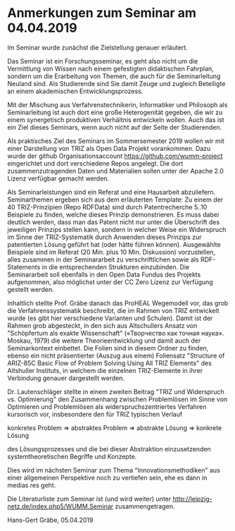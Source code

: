# Anmerkungen zum Seminar am 04.04.2019

Im Seminar wurde zunächst die Zielstellung genauer erläutert.

Das Seminar ist ein Forschungsseminar, es geht also nicht um die Vermittlung
von Wissen nach einem gefestigten didaktischen Fahrplan, sondern um die
Erarbeitung von Themen, die auch für die Seminarleitung Neuland sind.  Als
Studierende sind Sie damit Zeuge und zugleich Beteiligte an einem akademischen
Entwicklungsprozess.

Mit der Mischung aus Verfahrenstechnikerin, Informatiker und Philosoph als
Seminarleitung ist auch dort eine große Heterogenität gegeben, die wir zu
einem synergetisch produktiven Verhältnis entwickeln wollen.  Auch das ist ein
Ziel dieses Seminars, wenn auch nicht auf der Seite der Studierenden.

Als praktisches Ziel des Seminars im Sommersemester 2019 wollen wir mit einer
Darstellung von TRIZ als Open Data Projekt vorankommen. Dazu wurde der github
Organisationsaccount https://github.com/wumm-project eingerichtet und dort
verschiedene Repos angelegt. Die dort zusammenzutragenden Daten und
Materialien sollen unter der Apache 2.0 Lizenz verfügbar gemacht werden.

Als Seminarleistungen sind ein Referat und eine Hausarbeit abzuliefern.
Seminarthemen ergeben sich aus dem erläuterten Template: Zu einem der 40
TRIZ-Prinzipien (Repo RDFData) sind durch Patentrecherche 5..10 Beispiele zu
finden, welche dieses Prinzip demonstrieren.  Es muss dabei deutlich werden,
dass man das Patent nicht nur unter die Überschrift des jeweiligen Prinzips
stellen kann, sondern in welcher Weise ein Widerspruch im Sinne der
TRIZ-Systematik durch Anwenden dieses Prinzips zur patentierten Lösung geführt
hat (oder hätte führen können).  Ausgewählte Beispiele sind im Referat (20
Min. plus 10 Min. Diskussion) vorzustellen, alles zusammen in der
Seminararbeit zu verschriftlichen sowie als RDF-Statements in die
entsprechenden Strukturen einzubinden.  Die Seminararbeit soll ebenfalls in
den Open Data Fundus des Projekts aufgenommen, also möglichst unter der CC
Zero Lizenz zur Verfügung gestellt werden.

Inhaltlich stellte Prof. Gräbe danach das ProHEAL Wegemodell vor, das grob die
Verfahrenssystematik beschreibt, die im Rahmen von TRIZ entwickelt wurde (es
gibt hier verschiedene Varianten und Schulen).  Damit ist der Rahmen grob
abgesteckt, in den sich aus Altschullers Ansatz von "Schöpfertum als exakte
Wissenschaft" («Творчество как точная наука». Moskau, 1979) die weitere
Theorieentwicklung und damit auch der Seminarkontext einbettet.  Die Folien
sind in diesem Ordner zu finden, ebenso ein nicht präsentierter (Auszug aus
einem) Foliensatz "Structure of ARIZ-85C Basic Flow of Problem Solving Using
All TRIZ Elements" des Altshuller Instituts, in welchem die einzelnen
TRIZ-Elemente in ihrer Verbindung genauer dargestellt werden.

Dr. Lautenschläger stellte in einem zweiten Beitrag "TRIZ und Widerspruch
vs. Optimierung" den Zusammenhang zwischen Problemlösen im Sinne von
Optimieren und Problemlösen als widerspruchszentriertes Verfahren kursorisch
vor, insbesondere den für TRIZ typischen Verlauf

konkretes Problem => abstraktes Problem => abstrakte Lösung => konkrete Lösung

des Lösungsprozesses und die bei dieser Abstraktion einzusetzenden
systemtheoretischen Begriffe und Konzepte.

Dies wird im nächsten Seminar zum Thema "Innovationsmethodiken" aus einer
allgemeinen Perspektive noch zu vertiefen sein, ehe es dann in medias res
geht.

Die Literaturliste zum Seminar ist (und wird weiter) unter
http://leipzig-netz.de/index.php5/WUMM.Seminar zusammengetragen.

Hans-Gert Gräbe, 05.04.2019